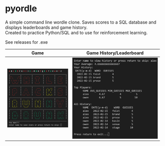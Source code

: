 # pyordle
A simple command line wordle clone.
Saves scores to a SQL database and displays leaderboards and game history.  
Created to practice Python/SQL and to use for reinforcement learning.

See releases for .exe  

| Game      | Game History/Leaderboard |
| ----------- | ----------- |
| ![game](./images/gameplay.png)  | ![stats](./images/stats.png)       |

